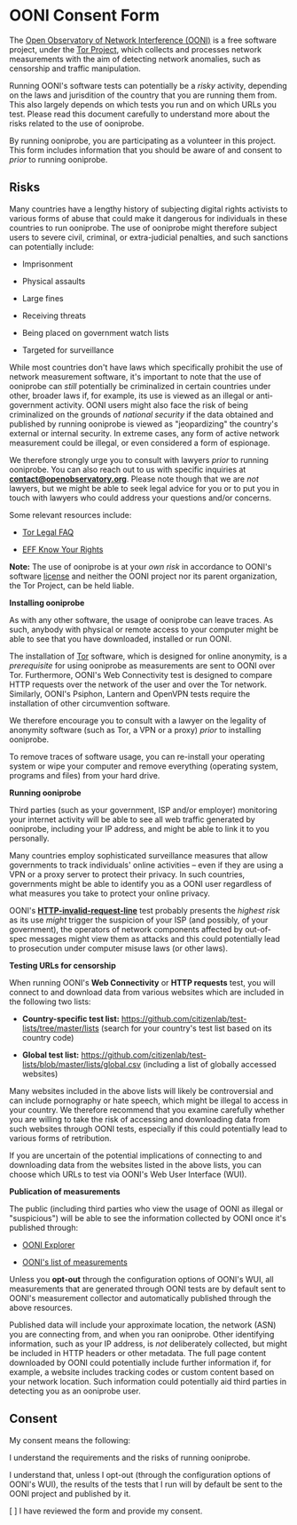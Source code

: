 # OONI Consent Form

The [Open Observatory of Network Interference
(OONI)](https://ooni.torproject.org/) is a free software project, under the [Tor
Project](https://www.torproject.org/), which collects and processes network
measurements with the aim of detecting network anomalies, such as censorship and
traffic manipulation. 

Running OONI's software tests can potentially be a *risky* activity, depending on
the laws and jurisdition of the country that you are running them from. This
also largely depends on which tests you run and on which URLs you test. Please
read this document carefully to understand more about the risks related to
the use of ooniprobe.

By running ooniprobe, you are participating as a volunteer in this project. This
form includes information that you should be aware of and consent to *prior* to
running ooniprobe.

## Risks

Many countries have a lengthy history of subjecting digital rights activists to
various forms of abuse that could make it dangerous for individuals in these
countries to run ooniprobe. The use of ooniprobe might therefore subject users
to severe civil, criminal, or extra-judicial penalties, and such sanctions can
potentially include:

* Imprisonment

* Physical assaults

* Large fines

* Receiving threats

* Being placed on government watch lists

* Targeted for surveillance

While most countries don't have laws which specifically prohibit the use of
network measurement software, it's important to note that the use of ooniprobe can
*still* potentially be criminalized in certain countries under other, broader
laws if, for example, its use is viewed as an illegal or anti-government
activity. OONI users might also face the risk of being criminalized on the
grounds of *national security* if the data obtained and published by running
ooniprobe is viewed as "jeopardizing" the country's external or internal security. In
extreme cases, any form of active network measurement could be illegal, or even
considered a form of espionage.

We therefore strongly urge you to consult with lawyers *prior* to running
ooniprobe. You can also reach out to us with specific inquiries at
**contact@openobservatory.org**. Please note though that we are *not* lawyers,
but we might be able to seek legal advice for you or to put you in touch with
lawyers who could address your questions and/or concerns.

Some relevant resources include:

* [Tor Legal FAQ](https://www.eff.org/torchallenge/faq.html)

* [EFF Know Your Rights](https://www.eff.org/issues/know-your-rights)

**Note:** The use of ooniprobe is at your *own risk* in accordance to OONI's software
[license](https://github.com/TheTorProject/ooni-probe/blob/master/LICENSE) and
neither the OONI project nor its parent organization, the Tor Project, can be
held liable.

**Installing ooniprobe**

As with any other software, the usage of ooniprobe can leave traces. As such,
anybody with physical or remote access to your computer might be able to see
that you have downloaded, installed or run OONI.

The installation of [Tor](https://www.torproject.org/) software, which is
designed for online anonymity, is a *prerequisite* for using ooniprobe as
measurements are sent to OONI over Tor. Furthermore, OONI's Web Connectivity
test is designed to compare HTTP requests over the network of the user and over
the Tor network. Similarly, OONI's Psiphon, Lantern and OpenVPN tests require
the installation of other circumvention software.

We therefore encourage you to consult with a lawyer on the legality of anonymity
software (such as Tor, a VPN or a proxy) *prior* to installing ooniprobe.

To remove traces of software usage, you can re-install your operating system or
wipe your computer and remove everything (operating system, programs and files)
from your hard drive.

**Running ooniprobe**

Third parties (such as your government, ISP and/or employer) monitoring your
internet activity will be able to see all web traffic generated by ooniprobe,
including your IP address, and might be able to link it to you personally.

Many countries employ sophisticated surveillance measures that allow governments
to track individuals' online activities – even if they are using a VPN or a
proxy server to protect their privacy. In such countries, governments might be
able to identify you as a OONI user regardless of what measures you take to
protect your online privacy.

OONI's **[HTTP-invalid-request-line](https://ooni.torproject.org/nettest/http-invalid-request-line/)** test probably presents the *highest risk* as its use
*might* trigger the suspicion of your ISP (and possibly, of your government),
the operators of network components affected by out-of-spec messages might view
them as attacks and this could potentially lead to prosecution under computer
misuse laws (or other laws).

**Testing URLs for censorship**

When running OONI's **Web Connectivity** or **HTTP requests** test, you will
connect to and download data from various websites which are included in the
following two lists:

* **Country-specific test list:**
  https://github.com/citizenlab/test-lists/tree/master/lists
  (search for your country's test list based on its country code)

* **Global test list:**
  https://github.com/citizenlab/test-lists/blob/master/lists/global.csv
  (including a list of globally accessed websites)

Many websites included in the above lists will likely be controversial and can
include pornography or hate speech, which might be illegal to access in your
country. We therefore recommend that you examine carefully whether you are
willing to take the risk of accessing and downloading data from such websites
through OONI tests, especially if this could potentially lead to various forms
of retribution.

If you are uncertain of the potential implications of connecting to and
downloading data from the websites listed in the above lists, you can choose
which URLs to test via OONI's Web User Interface (WUI).

**Publication of measurements**

The public (including third parties who view the usage of OONI as illegal or
"suspicious") will be able to see the information collected by OONI once it's
published through:

* [OONI Explorer](https://explorer.ooni.torproject.org/world/)

* [OONI's list of measurements](https://measurements.ooni.torproject.org/)

Unless you **opt-out** through the configuration options of OONI's WUI, all
measurements that are generated through OONI tests are by default sent to OONI's
measurement collector and automatically published through the above resources.

Published data will include your approximate location, the network (ASN) you are
connecting from, and when you ran ooniprobe. Other identifying information, such
as your IP address, is *not* deliberately collected, but might be included in
HTTP headers or other metadata. The full page content downloaded by OONI could
potentially include further information if, for example, a website includes
tracking codes or custom content based on your network location. Such
information could potentially aid third parties in detecting you as an ooniprobe
user.

## Consent

My consent means the following:

I understand the requirements and the risks of running ooniprobe.

I understand that, unless I opt-out (through the configuration options of OONI's
WUI), the results of the tests that I run will by default be sent to the OONI
project and published by it.

[ ] I have reviewed the form and provide my consent.